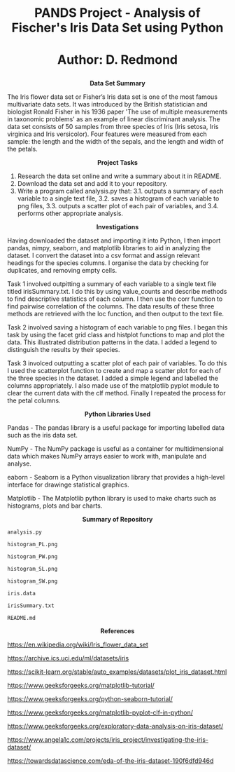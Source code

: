# <p align="center"> PANDS Project - Analysis of Fischer's Iris Data Set using Python
# <p align="center"> Author: D. Redmond
    
    
    
    
**<p align="center"> Data Set Summary**
  
The Iris flower data set or Fisher’s Iris data set is one of the most famous multivariate data sets. It was introduced by the British statistician and biologist Ronald Fisher in his 1936 paper 'The use of multiple measurements in taxonomic problems' as an example of linear discriminant analysis. The data set consists of 50 samples from three species of Iris (Iris setosa, Iris virginica and Iris versicolor). Four features were measured from each sample: the length and the width of the sepals, and the length and width of the petals. 
  
**<p align="center"> Project Tasks**
  
1. Research the data set online and write a summary about it in README.
2. Download the data set and add it to your repository.
3. Write a program called analysis.py that:
            3.1. outputs a summary of each variable to a single text file,
            3.2. saves a histogram of each variable to png files,
            3.3. outputs a scatter plot of each pair of variables, and
            3.4. performs other appropriate analysis.
  
**<p align="center"> Investigations**
  
Having downloaded the dataset and importing it into Python, I then import pandas, nimpy, seaborn, and matplotlib libraries to aid in analyzing the dataset. I convert the dataset into a csv format and assign relevant headings for the species columns. I organise the data by checking for duplicates, and removing empty cells. 
    
Task 1 involved outpitting a summary of each variable to a single text file titled irisSummary.txt. I do this by using value_counts and describe methods to find descriptive statistics of each column. I then use the corr function to find pairwise correlation of the columns. The data results of these three methods are retrieved with the loc function, and then output to the text file. 
    
Task 2 involved saving a histogram of each variable to png files. I began this task by using the facet grid class and histplot functions to map and plot the data. This illustrated distribution patterns in the data. I added a legend to distinguish the results by their species. 
    
Task 3 involced outputting a scatter plot of each pair of variables. To do this I used the scatterplot function to create and map a scatter plot for each of the three species in the dataset. I added a simple legend and labelled the columns appropriately. I also made use of the matplotlib pyplot module to clear the current data with the clf method. Finally I repeated the process for the petal columns.
  
**<p align="center"> Python Libraries Used**
  
Pandas - The pandas library is a useful package for importing labelled data such as the iris data set.
    
NumPy - The NumPy package is useful as a container for multidimensional data which makes NumPy arrays easier to work with, manipulate and analyse.
    
eaborn - Seaborn is a Python visualization library that provides a high-level interface for drawinge statistical graphics.
    
Matplotlib - The Matplotlib python library is used to make charts such as histograms, plots and bar charts.
  
**<p align="center"> Summary of Repository**
  
    analysis.py
    
    histogram_PL.png

    histogram_PW.png

    histogram_SL.png

    histogram_SW.png

    iris.data

    irisSummary.txt

    README.md

**<p align="center"> References**

https://en.wikipedia.org/wiki/Iris_flower_data_set
  
https://archive.ics.uci.edu/ml/datasets/iris
  
https://scikit-learn.org/stable/auto_examples/datasets/plot_iris_dataset.html
  
https://www.geeksforgeeks.org/matplotlib-tutorial/
  
https://www.geeksforgeeks.org/python-seaborn-tutorial/
  
https://www.geeksforgeeks.org/matplotlib-pyplot-clf-in-python/
  
https://www.geeksforgeeks.org/exploratory-data-analysis-on-iris-dataset/
  
https://www.angela1c.com/projects/iris_project/investigating-the-iris-dataset/
  
https://towardsdatascience.com/eda-of-the-iris-dataset-190f6dfd946d

